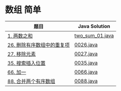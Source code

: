 
# 数组 简单
题目|Java Solution
--|--
[1. 两数之和](https://leetcode.cn/problems/two-sum/)|[two_sum_01.java](leetcode/1001-1010/java/two_sum_01.java)
[26. 删除有序数组中的重复项](https://leetcode.cn/problems/remove-duplicates-from-sorted-array/)|[0026.java](leetcode/1021-1030/java/0026.java)
[27. 移除元素](https://leetcode.cn/problems/remove-element/)|[0027.java](leetcode/1021-1030/java/0027.java)
[35. 搜索插入位置](https://leetcode.cn/problems/search-insert-position/)|[0035.java](leetcode/1031-1040/java/0035.java)
[66. 加一](https://leetcode.cn/problems/plus-one/)|[0066.java](leetcode/1061-1070/java/0066.java)
[88. 合并两个有序数组](https://leetcode.cn/problems/merge-sorted-array/)|[0088.java](leetcode/1081-1090/java/0088.java)